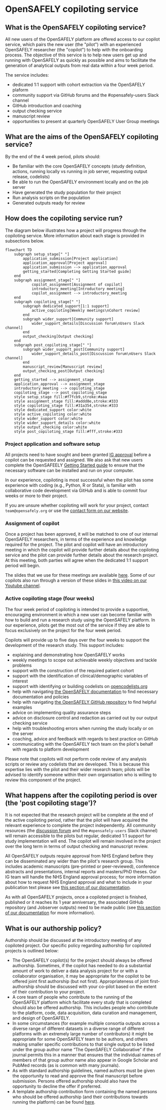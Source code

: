 # OpenSAFELY copiloting service

## What is the OpenSAFELY copiloting service?

All new users of the OpenSAFELY platform are offered access to our copilot service, which pairs the new user (the "pilot") with an experienced OpenSAFELY researcher (the "copilot") to help with the onboarding process. The objective of this service is to help new users get up and running with OpenSAFELY as quickly as possible and aims to facilitate the generation of analytical outputs from real data within a four week period.

The service includes:
- dedicated 1:1 support with cohort extraction via the OpenSAFELY plaform
- community support via GitHub forums and the #opensafely-users Slack channel
- GitHub introduction and coaching
- output checking service
- manuscript review
- opportunities to present at quarterly OpenSAFELY User Group meetings

## What are the aims of the OpenSAFELY copiloting service?

By the end of the 4 week period, pilots should:

* Be familiar with the core OpenSAFELY concepts (study definition, actions, running locally vs running in job server, requesting output release, codelists)
* Be able to run the OpenSAFELY environment locally and on the job server
* Have generated the study population for their project
* Run analysis scripts on the population
* Generated outputs ready for review

## How does the copiloting service run?

The diagram below illustrates how a project will progress through the copiloting service. More information about each stage is provided in subsections below.

```mermaid
flowchart TD
    subgraph setup_stage[" "]
        application_submission[Project application]
        application_approval[Project approval]
        application_submission --> application_approval
        getting_started[Completing Getting Started guide]
    end
    subgraph assignment_stage[" "]
            copilot_assignment[Assignment of copilot]
            introductory_meeting[Introductory meeting]
            copilot_assignment --> introductory_meeting
    end
    subgraph copiloting_stage[" "]
        subgraph dedicated_support[1:1 support]
            active_copiloting[Weekly meetings\nCohort review]
        end
        subgraph wider_support[Community support]
            wider_support_details[Discussion forum\nUsers Slack channel]
        end
        output_checking[Output checking]
    end
    subgraph post_copiloting_stage[" "]
        subgraph wider_support_post[Community support]
            wider_support_details_post[Discussion forum\nUsers Slack channel]
        end
        manuscript_review[Manuscript review]
        output_checking_post[Output checking]
    end
    getting_started --> assignment_stage
    application_approval --> assignment_stage
    introductory_meeting --> copiloting_stage
    copiloting_stage --> post_copiloting_stage
    style setup_stage fill:#f7fcb9,stroke:#aaa
    style assignment_stage fill:#addd8e,stroke:#333
    style copiloting_stage fill:#31a354,stroke:#333
    style dedicated_support color:white
    style active_copiloting color:white
    style wider_support color:white
    style wider_support_details color:white
    style output_checking color:white
    style post_copiloting_stage fill:#fff,stroke:#333
```

### Project application and software setup

All projects need to have sought and been granted [IG approval](https://www.opensafely.org/policies-for-researchers/) before a copilot can be requested and assigned. We also ask that new users complete the OpenSAFEELY [Getting Started guide](https://docs.opensafely.org/en/latest/getting-started/) to ensure that the necessary software can be installed and run on your computer.

In our experience, copiloting is most successful when the pilot has some experience with coding (e.g., Python, R or Stata), is familiar with collaborative code development via GitHub and is able to commit four weeks or more to their project.

If you are unsure whether copiloting will work for your project, contact `team@opensafely.org` or use the [contact form on our website](https://www.opensafely.org/contact/).

### Assignment of copilot

Once a project has been approved, it will be matched to one of our internal OpenSAFELY researchers, in terms of the experience and knowledge required for the project. The pilot and copilot will have an introductory meeting in which the copilot will provide further details about the copiloting service and the pilot can provide further details about the research project. At this meeting, both parties will agree when the dedicated 1:1 support period will begin.

The slides that we use for these meetings are available [here](https://docs.google.com/presentation/d/16wAFjIPRLef3UbibSRO1R7E2GXmRohPT/edit?usp=share_link). Some of our copilots also run through a version of these slides in [this video on our Youtube channel](https://youtu.be/3BNmoV7aHwA).

### Active copiloting stage (four weeks)

The four week period of copiloting is intended to provide a supportive, encouraging environment in which a new user can become familiar with how to build and run a research study using the OpenSAFELY platform. In our experience, pilots get the most out of the service if they are able to focus exclusively on the project for the four week period.

Copilots will provide up to five days over the four weeks to support the development of the research study. This support includes:

- explaining and demonstrating how OpenSAFELY works
- weekly meetings to scope out achievable weekly objectives and tackle problems
- support with the construction of the required patient cohort
- support with the identification of clinical/demographic variables of interest
- support with identifying or building codelists on [opencodelists.org](https://www.opencodelists.org/)
- help with navigating [the OpenSAFELY documentation](https://docs.opensafely.org) to find necessary documentation and policies
- help with navigating [the OpenSAFELY GitHub repository](https://github.com/opensafely) to find helpful examples
- advice on implementing quality assurance steps
- advice on disclosure control and redaction as carried out by our output checking service
- help with troubleshooting errors when running the study locally or on the server
- coaching, advice and feedback with regards to best practice on GitHub
- communicating with the OpenSAFELY tech team on the pilot's behalf with regards to platform development

Please note that copilots will not perform code review of any analysis scripts or review any codelists that are developed. This is because this expertise lies with the pilot and their wider research team; pilots will be advised to identify someone within their own organisation who is willing to review this component of the project.

## What happens after the copiloting period is over (the 'post copiloting stage')?

It is not expected that the research project will be complete at the end of the active copiloting period, rather that the pilot will have acquired the relevant experience to complete the project independently. All community resources (the [discussion forum](https://github.com/opensafely/documentation/discussions) and the `#opensafely-users` Slack channel) will remain accessible to the pilots but regular, dedicated 1:1 support for study implementation will end. The copilot will remain involved in the project over the long term in terms of output checking and manuscript review.

All OpenSAFELY outputs require approval from NHS England before they can be disseminated any wider than the pilot's research group. This includes academic manuscripts (pre-printed or peer-reviewed), conference abstracts and presentations, internal reports and masters/PhD theses. Our IG team will handle the NHS England approval process; for more information about how to request NHS England approval and what to include in your publication text please see [this section of our documentation](https://www.opensafely.org/policies-for-researchers/).

As with all OpenSAFELY projects, once a copiloted project is finished, published or it reaches its 1 year anniversary, the associated GitHub repository (and Jobserver outputs) need to be made public (see [this section of our documentation](https://docs.opensafely.org/publishing-repo/) for more information).

## What is our authorship policy?

Authorship should be discussed at the introductory meeting of any copiloted project. Our specific policy regarding authorship for copiloted projects is outlined below:

- The OpenSAFELY copilot(s) for the project should always be offered authorship. Sometimes, if the copilot has needed to do a substantial amount of work to deliver a data analysis project for or with a collaborator organisation, it may be appropriate for the copilot to be offered joint first authorship (but not first). Appropriateness of joint first-authorship should be discussed with your co-pilot based on the extent of their contribution to your project.
- A core team of people who contribute to the running of the OpenSAFELY platform which facilitate every study that is completed should also be offered authorship. This includes people who contribute to the platform, code, data acquisition, data curation and management, and design of OpenSAFELY.
- In some circumstances (for example multiple consortia outputs across a diverse range of different datasets in a diverse range of different platforms with an extremely large number of contributors) it might be appropriate for some OpenSAFELY team to be authors, and others making smaller specific contributions to that single output to be listed under the group author name “The OpenSAFELY Collaborative” if the journal permits this in a manner that ensures that the individual names of members of that group author name also appear in Google Scholar and PubMed records (as is common with many journals).
- As with standard authorship guidelines, named authors must be given the opportunity to read and approve the final manuscript before submission. Persons offered authorship should also have the opportunity to decline the offer if preferred.
- A template authorship contribution form containing the named persons who should be offered authorship (and their contributions towards running the platform) can be found [here](https://docs.google.com/spreadsheets/d/1-piPlxWtp1RbhQ5l7AGPrE8nLTzDIavPB1MG9bZPBfM/edit?usp=share_link).
